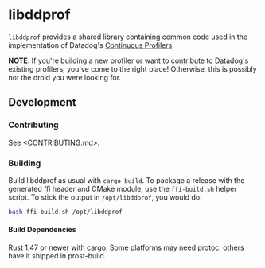 # libddprof

`libddprof` provides a shared library containing common code used in the implementation of Datadog's
[Continuous Profilers](https://docs.datadoghq.com/tracing/profiler/).


**NOTE**: If you're building a new profiler or want to contribute to Datadog's existing profilers, you've come to the
right place!
Otherwise, this is possibly not the droid you were looking for.

## Development

### Contributing

See <CONTRIBUTING.md>.

### Building

Build libddprof as usual with `cargo build`. To package a release with the generated ffi header and CMake module,
use the `ffi-build.sh` helper script. To stick the output in `/opt/libddprof`, you would do:

```bash
bash ffi-build.sh /opt/libddprof
```

#### Build Dependencies

Rust 1.47 or newer with cargo. Some platforms may need protoc; others have it shipped in prost-build.
